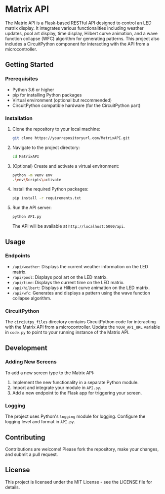 # Matrix API

The Matrix API is a Flask-based RESTful API designed to control an LED matrix display. It integrates various functionalities including weather updates, pool art display, time display, Hilbert curve animation, and a wave function collapse (WFC) algorithm for generating patterns. This project also includes a CircuitPython component for interacting with the API from a microcontroller.

## Getting Started

### Prerequisites

- Python 3.6 or higher
- pip for installing Python packages
- Virtual environment (optional but recommended)
- CircuitPython compatible hardware (for the CircuitPython part)

### Installation

1. Clone the repository to your local machine:

    ```sh
    git clone https://yourrepositoryurl.com/MatrixAPI.git
    ```

2. Navigate to the project directory:

    ```sh
    cd MatrixAPI
    ```

3. (Optional) Create and activate a virtual environment:

    ```sh
    python -m venv env
    .\env\Scripts\activate
    ```

4. Install the required Python packages:

    ```sh
    pip install -r requirements.txt
    ```

5. Run the API server:

    ```sh
    python API.py
    ```

    The API will be available at `http://localhost:5000/api`.

## Usage

### Endpoints

- `/api/weather`: Displays the current weather information on the LED matrix.
- `/api/pool`: Displays pool art on the LED matrix.
- `/api/time`: Displays the current time on the LED matrix.
- `/api/hilbert`: Displays a Hilbert curve animation on the LED matrix.
- `/api/wfc`: Generates and displays a pattern using the wave function collapse algorithm.

### CircuitPython

The `circiutpy_files` directory contains CircuitPython code for interacting with the Matrix API from a microcontroller. Update the `YOUR_API_URL` variable in `code.py` to point to your running instance of the Matrix API.

## Development

### Adding New Screens

To add a new screen type to the Matrix API:

1. Implement the new functionality in a separate Python module.
2. Import and integrate your module in `API.py`.
3. Add a new endpoint to the Flask app for triggering your screen.

### Logging

The project uses Python's `logging` module for logging. Configure the logging level and format in `API.py`.

## Contributing

Contributions are welcome! Please fork the repository, make your changes, and submit a pull request.

## License

This project is licensed under the MIT License - see the LICENSE file for details.